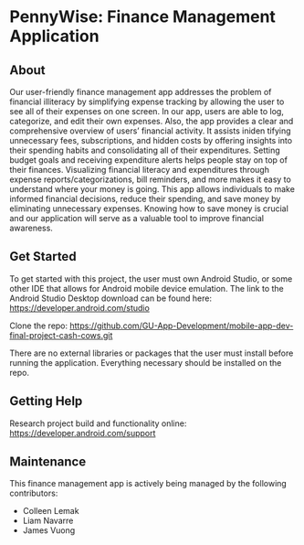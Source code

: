 # PennyWise: Finance Management Application

## About
Our user-friendly finance management app addresses the problem of financial illiteracy by simplifying
expense tracking by allowing the user to see all of their expenses on one screen. In our app, 
users are able to log, categorize, and edit their own expenses. Also, the app provides a clear and 
comprehensive overview of users’ financial activity. It assists iniden tifying unnecessary fees, 
subscriptions, and hidden costs by offering insights into their spending habits and consolidating 
all of their expenditures. Setting budget goals and receiving expenditure alerts helps people stay on top of their finances.
Visualizing financial literacy and expenditures through expense reports/categorizations, bill reminders,
and more makes it easy to understand where your money is going. This app allows individuals to make
informed financial decisions, reduce their spending, and save money by eliminating unnecessary
expenses. Knowing how to save money is crucial and our application will serve as a valuable tool to
improve financial awareness.  

## Get Started
To get started with this project, the user must own Android Studio, or some other IDE that allows 
for Android mobile device emulation. The link to the Android Studio Desktop download can be found here: 
https://developer.android.com/studio

Clone the repo: https://github.com/GU-App-Development/mobile-app-dev-final-project-cash-cows.git

There are no external libraries or packages that the user must install before running the application.
Everything necessary should be installed on the repo. 

## Getting Help  
Research project build and functionality online:
https://developer.android.com/support

## Maintenance
This finance management app is actively being managed by the following contributors:
* Colleen Lemak
* Liam Navarre
* James Vuong  

